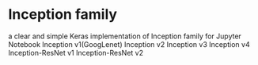 # Inception family 
a clear and simple Keras implementation of Inception family for Jupyter Notebook
Inception v1(GoogLenet)
Inception v2
Inception v3
Inception v4
Inception-ResNet v1
Inception-ResNet v2
